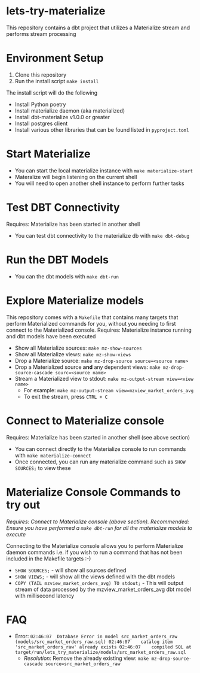 # lets-try-materialize
This repository contains a dbt project that utilizes a Materialize stream and performs stream processing


# Environment Setup

 1. Clone this repository
 2. Run the install script `make install`

The install script will do the following
 - Install Python poetry
 - Install materialize daemon (aka materialized)
 - Install dbt-materialize v1.0.0 or greater
 - Install postgres client
 - Install various other libraries that can be found listed in `pyproject.toml`

# Start Materialize

 - You can start the local materialize instance with `make materialize-start`
 - Materalize will begin listening on the current shell
 - You will need to open another shell instance to perform further tasks

# Test DBT Connectivity
Requires: Materialize has been started in another shell
 - You can test dbt connectivity to the materialize db with `make dbt-debug`

# Run the DBT Models

 - You can the dbt models with `make dbt-run`

# Explore Materialize models 
This repository comes with a `Makefile` that contains many targets that perform Materialized commands for you, without you needing to first connect to the Materialized console.
Requires: Materialize instance running and dbt models have been executed

 - Show all Materialize sources: `make mz-show-sources`
 - Show all Materialize views: `make mz-show-views`
 - Drop a Materialize source: `make mz-drop-source source=<source name>`
 - Drop a Materialized source **and** any dependent views: `make mz-drop-source-cascade sourc=<source name>`
 - Stream a Materialized view to stdout: `make mz-output-stream view=<view name>` 
   - For example: `make mz-output-stream view=mzview_market_orders_avg`
   - To exit the stream, press `CTRL + C`

# Connect to Materialize console
Requires: Materialize has been started in another shell (see above section)
 - You can connect directly to the Materialize console to run commands with `make materialize-connect`
 - Once connected, you can run any materialize command such as `SHOW SOURCES;` to view these

# Materialize Console Commands to try out
*Requires: Connect to Materialize console (above section).*
*Recommended: Ensure you have performed a `make dbt-run` for all the materialize models to execute*

Connecting to the Materialize console allows you to perform Materialize daemon commands i.e. if you wish to run a command that has not been included in the Makefile targets :-)
 - `SHOW SOURCES;` - will show all sources defined
 - `SHOW VIEWS;` - will show all the views defined with the dbt models
 - `COPY (TAIL mzview_market_orders_avg) TO stdout;` - This will output stream of data processed by the mzview_market_orders_avg dbt model with millisecond latency

# FAQ

 - Error: ```
            02:46:07  Database Error in model src_market_orders_raw (models/src_market_orders_raw.sql)
            02:46:07    catalog item 'src_market_orders_raw' already exists
            02:46:07    compiled SQL at target/run/lets_try_materialize/models/src_market_orders_raw.sql
        ```
   - *Resolution:* Remove the already existing view: `make mz-drop-source-cascade source=src_market_orders_raw`